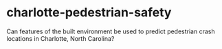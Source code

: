 # charlotte-pedestrian-safety
Can features of the built environment be used to predict pedestrian crash locations in Charlotte, North Carolina?
